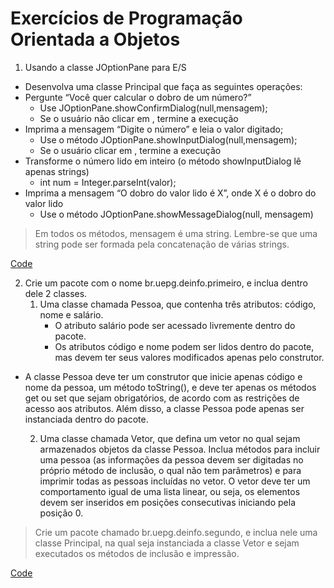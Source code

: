 # Exercícios de Programação Orientada a Objetos

1. Usando a classe JOptionPane para E/S
- Desenvolva uma classe Principal que faça as seguintes operações:
- Pergunte “Você quer calcular o dobro de um número?”
	- Use JOptionPane.showConfirmDialog(null,mensagem);
	- Se o usuário não clicar em <Yes>, termine a execução
- Imprima a mensagem “Digite o número” e leia o valor digitado;
	- Use o método JOptionPane.showInputDialog(null,mensagem);
	- Se o usuário clicar em <Cancel>, termine a execução
- Transforme o número lido em inteiro (o método showInputDialog lê apenas strings)
	- int num = Integer.parseInt(valor);
- Imprima a mensagem “O dobro do valor lido é X”, onde X é o dobro do valor lido
	- Use o método JOptionPane.showMessageDialog(null, mensagem)

> Em todos os métodos, mensagem é uma string. Lembre-se que uma string pode ser
formada pela concatenação de várias strings.

[Code](./Ex1/Principal.java)

2. Crie um pacote com o nome br.uepg.deinfo.primeiro, e inclua dentro dele 2 classes.
	1. Uma classe chamada Pessoa, que contenha três atributos: código, nome e salário.
		- O atributo salário pode ser acessado livremente dentro do pacote.
		- Os atributos código e nome podem ser lidos dentro do pacote, mas devem ter seus valores modificados apenas pelo construtor.

- A classe Pessoa deve ter um construtor que inicie apenas código e nome da pessoa, um método toString(), e deve ter apenas os métodos get ou set que sejam obrigatórios, de acordo com as restrições de acesso aos atributos. Além disso, a classe Pessoa pode apenas ser instanciada dentro do pacote.

	2. Uma classe chamada Vetor, que defina um vetor no qual sejam armazenados objetos da classe Pessoa. Inclua métodos para incluir uma pessoa (as informações da pessoa devem ser digitadas no próprio método de inclusão, o qual não tem parâmetros) e para imprimir todas as pessoas incluídas no vetor. O vetor deve ter um comportamento igual de uma lista linear, ou seja, os elementos devem ser inseridos em posições consecutivas iniciando pela posição 0.

> Crie um pacote chamado br.uepg.deinfo.segundo, e inclua nele uma classe Principal, na qual
seja instanciada a classe Vetor e sejam executados os métodos de inclusão e impressão.

[Code](./Ex2)
